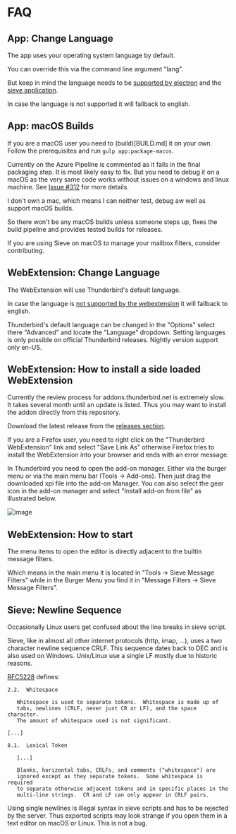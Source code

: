# FAQ

## App: Change Language

The app uses your operating system language by default.

You can override this via the command line argument "lang".

But keep in mind the language needs to be [supported by electron](https://www.electronjs.org/docs/api/locales)
and the [sieve application](https://crowdin.com/project/sieve).

In case the language is not supported it will fallback to english.

## App: macOS Builds

If you are a macOS user you need to (build)[BUILD.md] it on your own. Follow the prerequisites and run `gulp app:package-macos`.

Currently on the Azure Pipeline is commented as it fails in the final packaging step. It is most likely easy to fix. But you need to debug it on a macOS as the very same code works without issues on a windows and linux machine. See [Issue #312](https://github.com/thsmi/sieve/issues/313) for more details.

I don't own a mac, which means I can neither test, debug aw well as support macOS builds.

So there won't be any macOS builds unless someone steps up, fixes the build pipeline and provides tested builds for releases.

If you are using Sieve on macOS to manage your mailbox filters, consider contributing.

## WebExtension: Change Language

The WebExtension will use Thunderbird's default language.

In case the language is [not supported by the webextension](https://crowdin.com/project/sieve) it will fallback to english.

Thunderbird's default language can be changed in the "Options" select there "Advanced" and locate the "Language" dropdown. Setting languages is only possible on official Thunderbird releases. Nightly version support only en-US.

## WebExtension: How to install a side loaded WebExtension

Currently the review process for addons.thunderbird.net is extremely slow. It takes several
month until an update is listed. Thus you may want to install the addon directly from this repository.

Download the latest release from the [releases section](https://github.com/thsmi/sieve/releases).

If you are a Firefox user, you need to right click on the "Thunderbird WebExtension" link and select "Save Link As" otherwise Firefox tries to install the WebExtension into your browser and ends with an error message.

In Thunderbird you need to open the add-on manager. Either via the burger menu or via the main menu bar (Tools -> Add-ons). Then just drag the downloaded xpi file into the add-on Manager. You can also select the gear icon in the add-on manager and select "Install add-on from file" as illustrated below.

![image](https://user-images.githubusercontent.com/53547181/84571294-61f2f700-ad60-11ea-94b9-71fe94db739e.png)

## WebExtension: How to start

The menu items to open the editor is directly adjacent to the builtin message filters.

Which means in the main menu it is located in "Tools -> Sieve Message Filters" while in the Burger Menu you find it in "Message Filters -> Sieve Message Filters".

## Sieve: Newline Sequence

Occasionally Linux users get confused about the line breaks in sieve script.

Sieve, like in almost all other internet protocols (http, imap, ...), uses a two character newline sequence CRLF. This sequence dates back to DEC and is also used on Windows. Unix/Linux use a single LF mostly due to historic reasons.

[RFC5228](https://tools.ietf.org/html/rfc5228) defines:

```
2.2.  Whitespace

   Whitespace is used to separate tokens.  Whitespace is made up of
   tabs, newlines (CRLF, never just CR or LF), and the space character.
   The amount of whitespace used is not significant.

[...]

8.1.  Lexical Token

   [...]

   Blanks, horizontal tabs, CRLFs, and comments ("whitespace") are
   ignored except as they separate tokens.  Some whitespace is required
   to separate otherwise adjacent tokens and in specific places in the
   multi-line strings.  CR and LF can only appear in CRLF pairs.

```

Using single newlines is illegal syntax in sieve scripts and has to be rejected by the server. Thus exported scripts may look strange if you open them in a text editor on macOS or Linux. This is not a bug.
